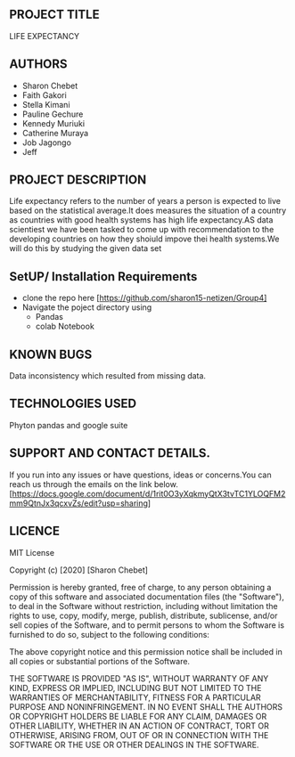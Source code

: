 ## PROJECT TITLE
LIFE EXPECTANCY

## AUTHORS
* Sharon Chebet
* Faith Gakori
* Stella Kimani
* Pauline Gechure
* Kennedy Muriuki
* Catherine Muraya
* Job Jagongo
* Jeff 

## PROJECT DESCRIPTION
Life expectancy refers to the number of years a person is expected to live based on the statistical average.It does measures the situation of a country as countries with good health systems has high life expectancy.AS data scientiest we have been tasked to come up with recommendation to the developing countries on how they shoiuld impove thei health systems.We will do this by studying the given data set
## SetUP/ Installation Requirements
* clone the repo here [https://github.com/sharon15-netizen/Group4]
* Navigate the poject directory using
  * Pandas
  * colab Notebook
  
## KNOWN BUGS
Data inconsistency which resulted from missing data.
  
 ## TECHNOLOGIES USED
 Phyton pandas and google suite
  
  ## SUPPORT AND CONTACT DETAILS.
If you run into any issues or have questions, ideas or concerns.You can reach us through the emails on the link below.  [https://docs.google.com/document/d/1rit0O3yXqkmyQtX3tvTC1YLOQFM2mm9QtnJx3qcxvZs/edit?usp=sharing]
  
  ## LICENCE
  
  MIT License

Copyright (c) [2020] [Sharon Chebet]

Permission is hereby granted, free of charge, to any person obtaining a copy
of this software and associated documentation files (the "Software"), to deal
in the Software without restriction, including without limitation the rights
to use, copy, modify, merge, publish, distribute, sublicense, and/or sell
copies of the Software, and to permit persons to whom the Software is
furnished to do so, subject to the following conditions:

The above copyright notice and this permission notice shall be included in all
copies or substantial portions of the Software.

THE SOFTWARE IS PROVIDED "AS IS", WITHOUT WARRANTY OF ANY KIND, EXPRESS OR
IMPLIED, INCLUDING BUT NOT LIMITED TO THE WARRANTIES OF MERCHANTABILITY,
FITNESS FOR A PARTICULAR PURPOSE AND NONINFRINGEMENT. IN NO EVENT SHALL THE
AUTHORS OR COPYRIGHT HOLDERS BE LIABLE FOR ANY CLAIM, DAMAGES OR OTHER
LIABILITY, WHETHER IN AN ACTION OF CONTRACT, TORT OR OTHERWISE, ARISING FROM,
OUT OF OR IN CONNECTION WITH THE SOFTWARE OR THE USE OR OTHER DEALINGS IN THE
SOFTWARE.
  
